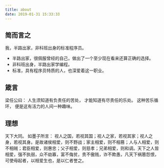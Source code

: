 ```yaml
---
title: about
date: 2019-01-31 15:33:33
---
```


## 简而言之

我，半路出家，非科班出身的标准程序员。

- 半路出家，很佩服曾经的自己，做出了一个至少现在看来还算正确的选择。
- 非科班出身，半路出家学编程。
- 标准，具有程序员特质的人，也深爱着这一职业。

## 箴言

梁任公曰：
人生须知道有负责任的苦处，
才能知道有尽责任的乐处。
这种苦乐循环，
便是这有活力的人间一种趣味。


## 理想

天下大同。
如墨子所言：
视人之国，若视其国；视人之家，若视其家；视人之身，若视其身。是故诸侯相爱，则不野战；家主相爱，则不相篡；人与人相爱，则不相贼；君臣相爱，则惠忠；父子相爱，则慈孝；兄弟相爱，则和调。天下之人皆相爱，强不执弱，众不劫寡，富不侮贫，贵不傲贱，诈不欺愚，凡天下祸篡怨恨，可使毋起者，以相爱生也，是以仁者誉之。
